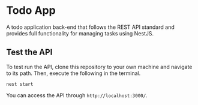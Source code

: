 # Todo App

A todo application back-end that follows the REST API standard and provides full functionality for managing tasks using NestJS.

## Test the API

To test run the API, clone this repository to your own machine and navigate to its path. Then, execute the following in the terminal.

```
nest start
```

You can access the API through `http://localhost:3000/`.